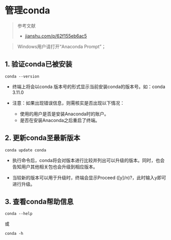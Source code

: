 # 管理conda


> 参考文献
> * [jianshu.com/p/62f155eb6ac5](jianshu.com/p/62f155eb6ac5)


> Windows用户请打开“Anaconda Prompt”；

## 1. 验证conda已被安装
```
conda --version
```
* 终端上将会以conda 版本号的形式显示当前安装conda的版本号。如：conda 3.11.0

* 注意：如果出现错误信息，则需核实是否出现以下情况：
  * 使用的用户是否是安装Anaconda时的账户。
  * 是否在安装Anaconda之后重启了终端。

## 2. 更新conda至最新版本
```
conda update conda
```
* 执行命令后，conda将会对版本进行比较并列出可以升级的版本。同时，也会告知用户其他相关包也会升级到相应版本。

* 当较新的版本可以用于升级时，终端会显示Proceed ([y]/n)?，此时输入y即可进行升级。

## 3. 查看conda帮助信息

```
conda --help
```
或
```
conda -h
```